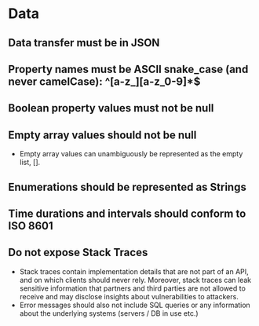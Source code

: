 # Data

## Data transfer must be in JSON

## Property names must be ASCII snake_case (and never camelCase): ^[a-z_][a-z_0-9]*$

## Boolean property values must not be null

## Empty array values should not be null

- Empty array values can unambiguously be represented as the empty list, [].

## Enumerations should be represented as Strings

## Time durations and intervals should conform to ISO 8601

## Do not expose Stack Traces

- Stack traces contain implementation details that are not part of an API, and on which clients should never rely. Moreover, stack traces can leak sensitive information that partners and third parties are not allowed to receive and may disclose insights about vulnerabilities to attackers.
- Error messages should also not include SQL queries or any information about the underlying systems (servers / DB in use etc.)
